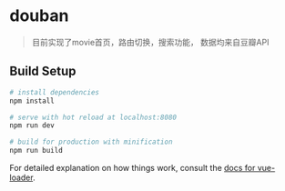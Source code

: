 # douban

> 目前实现了movie首页，路由切换，搜索功能， 数据均来自豆瓣API
## Build Setup

``` bash
# install dependencies
npm install

# serve with hot reload at localhost:8080
npm run dev

# build for production with minification
npm run build
```

For detailed explanation on how things work, consult the [docs for vue-loader](http://vuejs.github.io/vue-loader).
